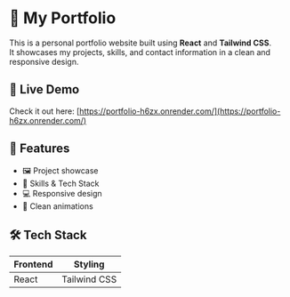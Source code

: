 # 💼 My Portfolio

This is a personal portfolio website built using **React** and **Tailwind CSS**.  
It showcases my projects, skills, and contact information in a clean and responsive design.

## 🚀 Live Demo

Check it out here: [https://portfolio-h6zx.onrender.com/](https://portfolio-h6zx.onrender.com/)

## 📸 Features

- 🖼️ Project showcase
- 🧠 Skills & Tech Stack
- 💻 Responsive design
- 🎨 Clean animations

## 🛠️ Tech Stack

| Frontend  | Styling        |
|-----------|----------------|
| React     | Tailwind CSS   |



